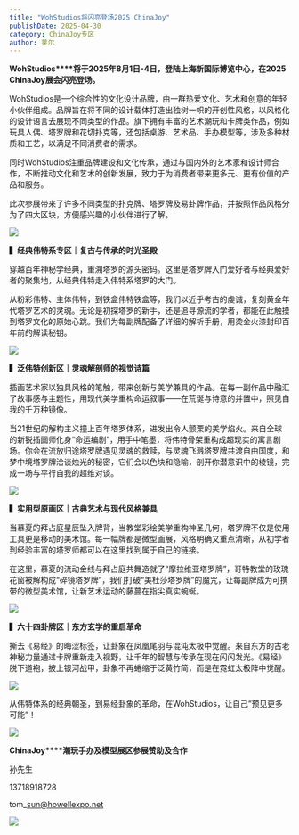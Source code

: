 ```yaml
---
title: "WohStudios将闪亮登场2025 ChinaJoy"
publishDate: 2025-04-30
category: ChinaJoy专区
author: 莱尔
---
```


**WohStudios****将于2025年8月1日-4日，登陆上海新国际博览中心，在2025 ChinaJoy展会闪亮登场。**

WohStudios是一个综合性的文化设计品牌，由一群热爱文化、艺术和创意的年轻小伙伴组成。品牌旨在将不同的设计载体打造出独树一帜的开创性风格，以风格化的设计语言去展现不同类型的作品。旗下拥有丰富的艺术潮玩和卡牌类作品，例如玩具人偶、塔罗牌和花切扑克等，还包括桌游、艺术品、手办模型等，涉及多种材质和工艺，以满足不同消费者的需求。

同时WohStudios注重品牌建设和文化传承，通过与国内外的艺术家和设计师合作，不断推动文化和艺术的创新发展，致力于为消费者带来更多元、更有价值的产品和服务。

此次参展带来了许多不同类型的扑克牌、塔罗牌及易卦牌作品，并按照作品风格分为了四大区块，方便感兴趣的小伙伴进行了解。

![](https://ec-net-1251389766.cos.ap-shanghai.myqcloud.com/wp-content/uploads/2025/04/20250430230553797.jpeg)

**▍经典伟特系专区｜复古与传承的时光圣殿**

穿越百年神秘学经典，重溯塔罗的源头密码。这里是塔罗牌入门爱好者与经典爱好者的聚集地，从经典伟特走入伟特系塔罗的大门。

从粉彩伟特、主体伟特，到铁盒伟特铁盒等，我们以近乎考古的虔诚，复刻黄金年代塔罗艺术的灵魂。无论是初探塔罗的新手，还是追寻源流的学者，都能在此触摸到塔罗文化的原始心跳。我们为每副牌配备了详细的解析手册，用烫金火漆封印百年前的解读秘钥。

![](https://ec-net-1251389766.cos.ap-shanghai.myqcloud.com/wp-content/uploads/2025/04/20250430230555910.jpeg)

**▍泛伟特创新区｜灵魂解剖师的视觉诗篇**

插画艺术家以独具风格的笔触，带来创新与美学兼具的作品。在每一副作品中融汇了故事感与主题性，用现代美学重构命运叙事——在荒诞与诗意的并置中，照见自我的千万种镜像。

当21世纪的解构主义撞上百年塔罗体系，进发出令人颤栗的美学焰火。来自全球的新锐插画师化身“命运编剧”，用手中笔墨，将伟特骨架重构成超现实的寓言剧场。你会在流放归途塔罗牌遇见灵魂的救赎，与灵魂飞溅塔罗牌共渡自由国度，和梦中境塔罗牌洽谈烛光的秘密，它们会以色块和隐喻，剖开你潜意识中的棱镜，完成一场与平行自我的超维对谈。

![](https://ec-net-1251389766.cos.ap-shanghai.myqcloud.com/wp-content/uploads/2025/04/20250430230556701.jpeg)

**▍实用型原画区｜古典艺术与现代风格兼具**

当慕夏的拜占庭星辰坠入牌背，当教堂彩绘美学重构神圣几何，塔罗牌不仅是使用工具更是移动的美术馆。每一幅牌都是微型画展，风格明确又重点清晰，从初学者到经验丰富的塔罗师都可以在这里找到属于自己的链接。

在这里，慕夏的流动金线与拜占庭共舞造就了“摩拉维亚塔罗牌”，哥特教堂的玫瑰花窗被解构成“碎镜塔罗牌”，我们打破“美杜莎塔罗牌”的魔咒，让每副牌成为可携带的微型美术馆，让新艺术运动的藤蔓在指尖真实蜿蜒。

![](https://ec-net-1251389766.cos.ap-shanghai.myqcloud.com/wp-content/uploads/2025/04/20250430230554177.jpeg)

**▍六十四卦牌区｜东方玄学的重启革命**

撕去《易经》的晦涩标签，让卦象在凤凰尾羽与混沌太极中觉醒。来自东方的古老神秘力量通过卡牌重新走入视野，让千年的智慧与传承在现在闪闪发光。《易经》脱下道袍，披上银河战甲，卦象不再蜷缩于泛黄竹简，而是在霓虹太极阵中觉醒。

![](https://ec-net-1251389766.cos.ap-shanghai.myqcloud.com/wp-content/uploads/2025/04/20250430230558983.jpeg)

从伟特体系的经典朝圣，到易经卦象的革命，在WohStudios，让自己“预见更多可能”！

![](https://ec-net-1251389766.cos.ap-shanghai.myqcloud.com/wp-content/uploads/2025/04/20250430230601236.png)

**ChinaJoy****潮玩手办及模型展区参展赞助及合作**

孙先生 

13718918728 

tom\_sun@howellexpo.net

![](https://ec-net-1251389766.cos.ap-shanghai.myqcloud.com/wp-content/uploads/2025/04/20250430230557976.jpg)
